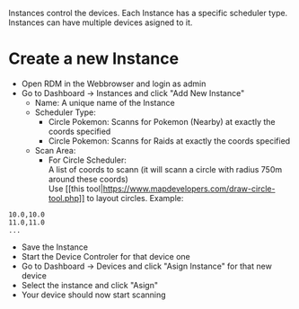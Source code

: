 Instances control the devices. Each Instance has a specific scheduler type. Instances can have multiple devices asigned to it.

# Create a new Instance
- Open RDM in the Webbrowser and login as admin
- Go to Dashboard -> Instances and click "Add New Instance"
  - Name: A unique name of the Instance
  - Scheduler Type:
     - Circle Pokemon: Scanns for Pokemon (Nearby) at exactly the coords specified 
     - Circle Pokemon: Scanns for Raids at exactly the coords specified 
  - Scan Area: <br>
     - For Circle Scheduler:<br>
       A list of coords to scann (it will scann a circle with radius 750m around these coords) <br>
       Use [[this tool|https://www.mapdevelopers.com/draw-circle-tool.php]] to layout circles.
       Example: 
```
10.0,10.0
11.0,11.0
...
 ``` 
- Save the Instance
- Start the Device Controler for that device one
- Go to Dashboard -> Devices and click "Asign Instance" for that new device
- Select the instance and click "Asign"
- Your device should now start scanning